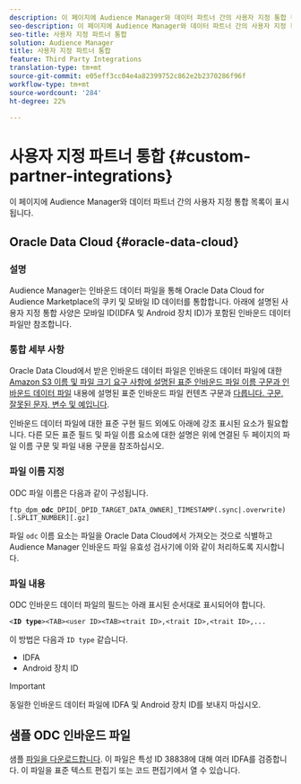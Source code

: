 ```yaml
---
description: 이 페이지에 Audience Manager와 데이터 파트너 간의 사용자 지정 통합 목록이 표시됩니다.
seo-description: 이 페이지에 Audience Manager와 데이터 파트너 간의 사용자 지정 통합 목록이 표시됩니다.
seo-title: 사용자 지정 파트너 통합
solution: Audience Manager
title: 사용자 지정 파트너 통합
feature: Third Party Integrations
translation-type: tm+mt
source-git-commit: e05eff3cc04e4a82399752c862e2b2370286f96f
workflow-type: tm+mt
source-wordcount: '284'
ht-degree: 22%

---
```



# 사용자 지정 파트너 통합 {#custom-partner-integrations}

이 페이지에 Audience Manager와 데이터 파트너 간의 사용자 지정 통합 목록이 표시됩니다.

## Oracle Data Cloud {#oracle-data-cloud}

### 설명

Audience Manager는 인바운드 데이터 파일을 통해 Oracle Data Cloud for Audience Marketplace의 쿠키 및 모바일 ID 데이터를 통합합니다. 아래에 설명된 사용자 지정 통합 사양은 모바일 ID(IDFA 및 Android 장치 ID)가 포함된 인바운드 데이터 파일만 참조합니다.

### 통합 세부 사항

Oracle Data Cloud에서 받은 인바운드 데이터 파일은 인바운드 데이터 파일에 대한 [Amazon S3 이름 및 파일 크기 요구 사항에 설명된 표준 인바운드 파일 이름 구문과 인바운드 데이터 파일](/help/using/integration/sending-audience-data/batch-data-transfer-explained/inbound-s3-filenames.md) 내용에 설명된 표준 인바운드 파일 컨텐츠 구문과 [다릅니다. 구문, 잘못된 문자, 변수 및 예입니다](/help/using/integration/sending-audience-data/batch-data-transfer-explained/inbound-file-contents.md).

인바운드 데이터 파일에 대한 표준 구현 필드 외에도 아래에 강조 표시된 요소가 필요합니다. 다른 모든 표준 필드 및 파일 이름 요소에 대한 설명은 위에 연결된 두 페이지의 파일 이름 구문 및 파일 내용 구문을 참조하십시오.

### 파일 이름 지정

ODC 파일 이름은 다음과 같이 구성됩니다.

`ftp_dpm_`**`odc`**`_DPID[_DPID_TARGET_DATA_OWNER]_TIMESTAMP(.sync|.overwrite)[.SPLIT_NUMBER][.gz]`

파일 `odc` 이름 요소는 파일을 Oracle Data Cloud에서 가져오는 것으로 식별하고 Audience Manager 인바운드 파일 유효성 검사기에 이와 같이 처리하도록 지시합니다.

### 파일 내용

ODC 인바운드 데이터 파일의 필드는 아래 표시된 순서대로 표시되어야 합니다.

`<`**`ID type`**`><TAB><user ID><TAB><trait ID>,<trait ID>,<trait ID>,...`

이 방법은 다음과 `ID type` 같습니다.

* IDFA
* Android 장치 ID

>[!IMPORTANT]
>
>동일한 인바운드 데이터 파일에 IDFA 및 Android 장치 ID를 보내지 마십시오.

## 샘플 ODC 인바운드 파일

샘플 [파일을 다운로드합니다](/help/using/integration/assets/ftp_dpm_odc_12345_1556223815.sync). 이 파일은 특성 ID 38838에 대해 여러 IDFA를 검증합니다. 이 파일을 표준 텍스트 편집기 또는 코드 편집기에서 열 수 있습니다.
